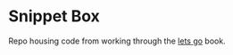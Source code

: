 # Snippet Box

Repo housing code from working through the [lets go] book.

[lets go]: https://lets-go.alexedwards.net
